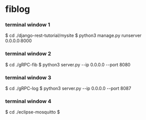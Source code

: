 # fiblog

### terminal window 1
$ cd ./django-rest-tutorial/mysite
$ python3 manage.py runserver 0.0.0.0:8000

### terminal window 2
$ cd ./gRPC-fib
$ python3 server.py --ip 0.0.0.0 --port 8080

### terminal window 3
$ cd ./gRPC-log
$ python3 server.py --ip 0.0.0.0 --port 8087

### terminal window 4
$ cd ./eclipse-mosquitto
$ 

